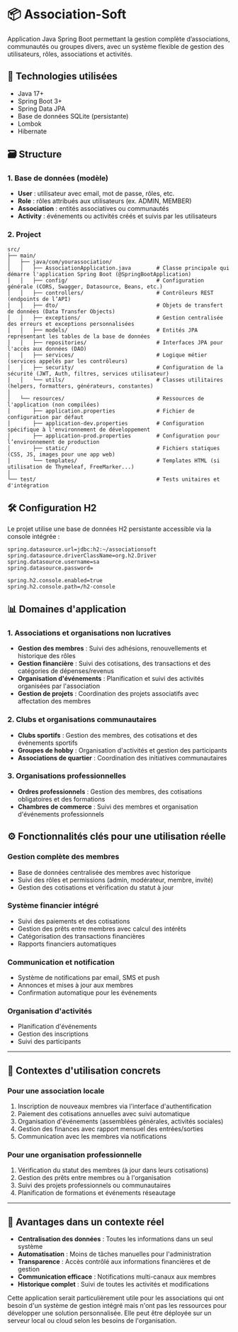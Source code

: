 # 📦 Association-Soft

Application Java Spring Boot permettant la gestion complète d’associations, communautés ou groupes divers, avec un système flexible de gestion des utilisateurs, rôles, associations et activités.

## 🔧 Technologies utilisées
- Java 17+
- Spring Boot 3+
- Spring Data JPA
- Base de données SQLite (persistante)
- Lombok
- Hibernate

## 🗃️ Structure

 ### 1. Base de données (modèle)
- **User** : utilisateur avec email, mot de passe, rôles, etc.
- **Role** : rôles attribués aux utilisateurs (ex. ADMIN, MEMBER)
- **Association** : entités associatives ou communautés
- **Activity** : événements ou activités créés et suivis par les utilisateurs

### 2. Project
```
src/
├── main/                                      
│   ├── java/com/yourassociation/              
│   │   ├── AssociationApplication.java        # Classe principale qui démarre l'application Spring Boot (@SpringBootApplication)
│   │   ├── config/                            # Configuration générale (CORS, Swagger, Datasource, Beans, etc.)
│   │   ├── controllers/                       # Contrôleurs REST (endpoints de l’API)
│   │   ├── dto/                               # Objets de transfert de données (Data Transfer Objects)
│   │   ├── exceptions/                        # Gestion centralisée des erreurs et exceptions personnalisées
│   │   ├── models/                            # Entités JPA représentant les tables de la base de données
│   │   ├── repositories/                      # Interfaces JPA pour l'accès aux données (DAO)
│   │   ├── services/                          # Logique métier (services appelés par les contrôleurs)
│   │   ├── security/                          # Configuration de la sécurité (JWT, Auth, filtres, services utilisateur)
│   │   └── utils/                             # Classes utilitaires (helpers, formatters, générateurs, constantes)
│
│   └── resources/                             # Ressources de l'application (non compilées)
│       ├── application.properties             # Fichier de configuration par défaut
│       ├── application-dev.properties         # Configuration spécifique à l'environnement de développement
│       ├── application-prod.properties        # Configuration pour l’environnement de production
│       ├── static/                            # Fichiers statiques (CSS, JS, images pour une app web)
│       └── templates/                         # Templates HTML (si utilisation de Thymeleaf, FreeMarker...)
│
└── test/                                      # Tests unitaires et d'intégration

````

## 🛠️ Configuration H2
Le projet utilise une base de données H2 persistante accessible via la console intégrée :
````
spring.datasource.url=jdbc:h2:~/associationsoft
spring.datasource.driverClassName=org.h2.Driver
spring.datasource.username=sa
spring.datasource.password=

spring.h2.console.enabled=true
spring.h2.console.path=/h2-console
````

## 📊 Domaines d'application

### 1. Associations et organisations non lucratives
- **Gestion des membres** : Suivi des adhésions, renouvellements et historique des rôles
- **Gestion financière** : Suivi des cotisations, des transactions et des catégories de dépenses/revenus
- **Organisation d'événements** : Planification et suivi des activités organisées par l'association
- **Gestion de projets** : Coordination des projets associatifs avec affectation des membres

### 2. Clubs et organisations communautaires
- **Clubs sportifs** : Gestion des membres, des cotisations et des événements sportifs
- **Groupes de hobby** : Organisation d'activités et gestion des participants
- **Associations de quartier** : Coordination des initiatives communautaires

### 3. Organisations professionnelles
- **Ordres professionnels** : Gestion des membres, des cotisations obligatoires et des formations
- **Chambres de commerce** : Suivi des membres et organisation d'événements professionnels

## ⚙️ Fonctionnalités clés pour une utilisation réelle
### Gestion complète des membres
- Base de données centralisée des membres avec historique
- Suivi des rôles et permissions (admin, modérateur, membre, invité)
- Gestion des cotisations et vérification du statut à jour

### Système financier intégré
- Suivi des paiements et des cotisations
- Gestion des prêts entre membres avec calcul des intérêts
- Catégorisation des transactions financières
- Rapports financiers automatiques

### Communication et notification
- Système de notifications par email, SMS et push
- Annonces et mises à jour aux membres
- Confirmation automatique pour les événements

### Organisation d'activités
- Planification d'événements
- Gestion des inscriptions
- Suivi des participants
---

## 💼 Contextes d'utilisation concrets
### Pour une association locale
1. Inscription de nouveaux membres via l'interface d'authentification
2. Paiement des cotisations annuelles avec suivi automatique
3. Organisation d'événements (assemblées générales, activités sociales)
4. Gestion des finances avec rapport mensuel des entrées/sorties
5. Communication avec les membres via notifications

### Pour une organisation professionnelle
1. Vérification du statut des membres (à jour dans leurs cotisations)
2. Gestion des prêts entre membres ou à l'organisation
3. Suivi des projets professionnels ou communautaires
4. Planification de formations et événements réseautage
___

## 🌟 Avantages dans un contexte réel
- **Centralisation des données** : Toutes les informations dans un seul système
- **Automatisation** : Moins de tâches manuelles pour l'administration
- **Transparence** : Accès contrôlé aux informations financières et de gestion
- **Communication efficace** : Notifications multi-canaux aux membres
- **Historique complet** : Suivi de toutes les activités et modifications

Cette application serait particulièrement utile pour les associations qui ont besoin d'un système de gestion intégré mais n'ont pas les ressources pour développer une solution personnalisée. Elle peut être déployée sur un serveur local ou cloud selon les besoins de l'organisation.
